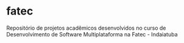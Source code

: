 # fatec
Repositório de projetos acadêmicos desenvolvidos no curso de Desenvolvimento de Software Multiplataforma na Fatec - Indaiatuba
